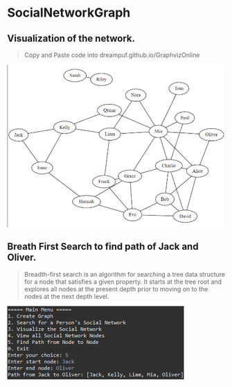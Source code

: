 # SocialNetworkGraph

## Visualization of the network.
> Copy and Paste code into dreampuf.github.io/GraphvizOnline

![alt text](https://github.com/BryanTheLai/SocialNetworkGraph/blob/main/Images/graphviz-Social-Network-Graph.png?raw=true)

## Breath First Search to find path of Jack and Oliver.
> Breadth-first search is an algorithm for searching a tree data structure for a node that satisfies a given property. It starts at the tree root and explores all nodes at the present depth prior to moving on to the nodes at the next depth level.

![alt text](https://github.com/BryanTheLai/SocialNetworkGraph/blob/main/Images/bfs.png?raw=true)
